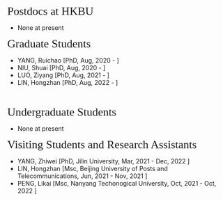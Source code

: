
<p><span style="font-family:georgia,serif;"><span style="font-size:26px;">Postdocs at HKBU</span></span></p>

- None at present
&emsp;

<p><span style="font-family:georgia,serif;"><span style="font-size:26px;">Graduate Students</span></span></p>

- YANG, Ruichao [PhD, Aug, 2020 - ]
- NIU, Shuai [PhD, Aug, 2020 - ]
- LUO, Ziyang [PhD, Aug, 2021 - ]
- LIN, Hongzhan [PhD, Aug, 2022 - ]

&emsp;

<p><span style="font-family:georgia,serif; font-size:26px;">Undergraduate Students</span></p>

- None at present 
&emsp;

<p><span style="font-family: georgia, serif; font-size: 26px;">Visiting Students and Research Assistants</span></p>

- YANG, Zhiwei  [PhD, Jilin University, Mar, 2021 - Dec, 2022 ]
- LIN, Hongzhan [Msc, Beijing University of Posts and Telecommunications, Jun, 2021 - Nov, 2021 ]
- PENG, Likai [Msc, Nanyang Techonogical University, Oct, 2021 - Oct, 2022 ]
&emsp;

